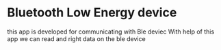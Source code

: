 # Bluetooth Low Energy device

this app is developed for communicating with Ble deviec
With help of this app we can read and right data on the ble device
